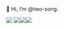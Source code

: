 👋 Hi, I’m @two-song.

<img src="https://img.shields.io/badge/Python-3766AB?style=flat-square&logo=Python&logoColor=white"/></a> <img src="https://img.shields.io/badge/Jupyter-F37626?style=flat-square&logo=Jupyter&logoColor=white"/></a><img src="https://img.shields.io/badge/Tableau-E97627?style=flat-square&logo=Tableau&logoColor=white"/></a><img src="https://img.shields.io/badge/R-276DC3?style=flat-square&logo=R&logoColor=white"/>

<!---
two-song/two-song is a ✨ special ✨ repository because its `README.md` (this file) appears on your GitHub profile.
You can click the Preview link to take a look at your changes.
--->

